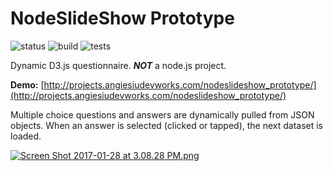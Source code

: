 # NodeSlideShow Prototype

![status](https://img.shields.io/badge/status-COMPLETE-brightgreen.svg)
![build](https://img.shields.io/badge/build-PASSING-brightgreen.svg)
![tests](https://img.shields.io/badge/tests-SKIPPED-orange.svg)

Dynamic D3.js questionnaire. ***NOT*** a node.js project.

**Demo:** [http://projects.angiesiudevworks.com/nodeslideshow_prototype/](http://projects.angiesiudevworks.com/nodeslideshow_prototype/)

Multiple choice questions and answers are dynamically pulled from JSON objects. When an answer is selected (clicked or tapped), the next dataset is loaded. 

[![Screen Shot 2017-01-28 at 3.08.28 PM.png](https://github.com/siuangie91/NodeSlideShow_Prototype/blob/master/screenshot.png?raw=true)](http://projects.angiesiudevworks.com/nodeslideshow_prototype/)
